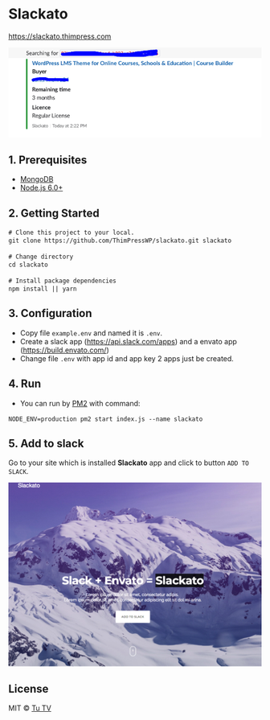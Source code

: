 # Slackato

https://slackato.thimpress.com

![Demo](/demo.png)

## 1. Prerequisites

- [MongoDB](https://www.mongodb.org/downloads)
- [Node.js 6.0+](http://nodejs.org)

## 2. Getting Started

```
# Clone this project to your local.
git clone https://github.com/ThimPressWP/slackato.git slackato

# Change directory
cd slackato

# Install package dependencies
npm install || yarn
```

## 3. Configuration

- Copy file `example.env` and named it is `.env`.
- Create a slack app (https://api.slack.com/apps) and a envato app (https://build.envato.com/)
- Change file `.env` with app id and app key 2 apps just be created.

## 4. Run

- You can run by [PM2](http://pm2.keymetrics.io/) with command:

```
NODE_ENV=production pm2 start index.js --name slackato
```

## 5. Add to slack

Go to your site which is installed **Slackato** app and click to button `ADD TO SLACK`.

![Demo Slackato](/slackato.png)

## License
MIT © [Tu TV](https://github.com/tutv)
